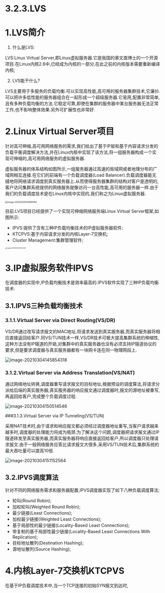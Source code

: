 # 3.2.3.LVS

# 1.LVS简介

1. 什么是LVS:

LVS:Linux Virtual Server,即Linux虚拟服务器.它是我国的章文嵩博士的一个开源项目.在Linux内核2.6中,已经成为内核的一部分,在此之前的内核版本需要重新编译内核;

2. LVS能干什么?

LVS主要用于多服务的负载均衡.可以实现高性能,高可用的服务器集群技术,它廉价.可以把许多低性能的服务器组合在一起形成一个超级服务器.它易用,配置非常简单,且有多种负载均衡的方法.它稳定可靠,即使在集群的服务器中某台服务器无法正常工作,也不影响整体效果.另外可扩展性也非常好.

# 2.Linux Virtual Server项目

针对高可伸缩,高可用网络服务的需求,我们给出了基于IP层和基于内容请求分发的负载平衡调度解决方法,并在Linux内核中实现了该方法,将一组服务器构成一个实现可伸缩的,高可用网络服务的虚拟服务器.

虚拟服务器的体系结构如图所示,一组服务器通过高速的局域网或者地理分布的广域网相互连接.在它们的前端有一个负载调度器(Load Balancer).负载调度器能无缝地将网络请求调度到真实服务器上.从而使得服务器集群的结构对客户是透明的,客户访问集群系统提供的网络服务就像访问一台高性能,高可用的服务器一样.由于我们的负载调度技术是在Linux内核中实现的,我们称之为Linux虚拟服务器.

<img src="https://fechin-picgo.oss-cn-shanghai.aliyuncs.com/PicGo/image-20210304143848384.png" alt="image-20210304143848384" style="zoom:50%;" />

目前:LVS项目已经提供了一个实现可伸缩网络服务端Linux Virtual Server框架,如图所示:

* IPVS:提供了含有三种IP负载均衡技术的IP虚拟服务器软件;
* KTCPVS:基于内容请求分发的内核Layer-7交换机;
* Cluster Management:集群管理软件;

<img src="https://fechin-picgo.oss-cn-shanghai.aliyuncs.com/PicGo/image-20210304144253302.png" alt="image-20210304144253302" style="zoom:33%;" />

# 3.IP虚拟服务软件IPVS

在调度器的实现中,IP负载均衡技术是效率最高的.IPVS软件实现了三种IP负载均衡技术:

## 3.1.IPVS三种负载均衡技术

### 3.1.1.Virtual Server via Direct Routing(VS/DR)

VS/DR通过改写请求报文的MAC地址,将请求发送到真实服务器,而真实服务器将相应直接返回给客户.同VS/TUN技术一样,VS/DR技术可极大提高集群系统的伸缩性,这种方法没有IP隧道的开销,对集群中的真实服务器也没有必须支持IP隧道协议的要求,但是要求调度器与真实服务器都有一块网卡连在同一物理网段上.

![image-20210304145854318](https://fechin-picgo.oss-cn-shanghai.aliyuncs.com/PicGo/image-20210304145854318.png)

### 3.1.2.Virtual Server via Address Translation(VS/NAT)

通过网络地址转换,调度器重写请求报文的目标地址,根据预设的调度算法,将请求分派给后端的真实服务器;真实服务器的响应报文通过调度器时,报文的源地址被重写,再返回给客户,完成整个负载调度过程.

![image-20210304150514546](https://fechin-picgo.oss-cn-shanghai.aliyuncs.com/PicGo/image-20210304150514546.png)

###3.1.3.Virtual Server via IP Tunneling(VS/TUN)

采用NAT技术时,由于请求和响应报文都必须经过调度器地址重写,当客户请求越来越多时,调度器的处理能力将成为瓶颈.为了解决这个问题,调度器把请求报文通过IP隧道转发至真实服务器,而真实服务器将响应直接返回给客户,所以调度器只处理请求报文.由于一般网络服务应答比请求报文大很多,采用VS/TUN技术后,集群系统的最大吞吐量可以提高10倍.

![image-20210304151152564](https://fechin-picgo.oss-cn-shanghai.aliyuncs.com/PicGo/image-20210304151152564.png)

## 3.2.IPVS调度算法

针对不同的网络服务需求和服务器配置,IPVS调度器实现了如下八种负载调度算法;

* 轮叫(Round Robin);
* 加权轮叫(Weighted Round Robin);
* 最少链接(Least Connections);
* 加权最少链接(Weighted Least Connections);
* 基于局部性的最少链接(Locality-Based Least Connections);
* 带复制的基于局部性最少链接(Locality-Based Least Connections With Replication);
* 目标地址散列(Destination Hashing);
* 源地址散列(Source Hashing);

# 4.内核Layer-7交换机KTCPVS

在基于IP负载调度技术中,当一个TCP连接的初始SYN报文到达时,

